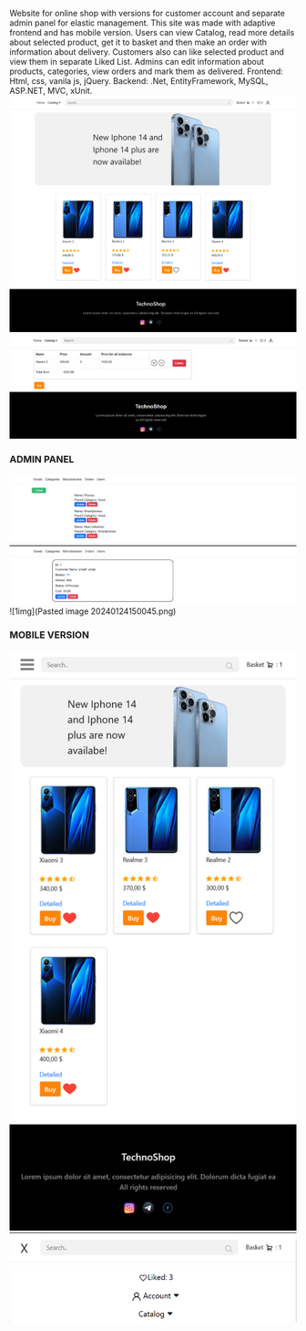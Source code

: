 
Website for online  shop with versions for customer account and separate admin panel for elastic management. This site was made with adaptive frontend and has mobile version.
Users can view Catalog, read more details about selected product, get it to basket and then make an order with information about delivery. Customers also can like selected product and view them in separate Liked List.
Admins can edit information about products, categories, view orders and mark them as delivered.
Frontend: Html, css, vanila js, jQuery.
Backend: .Net, EntityFramework, MySQL, ASP.NET, MVC, xUnit.
![1img](Attachments/ShopProject_1img.png)
![1img](Attachments/ShopProject_2img.png)
### ADMIN PANEL
![1img](Attachments/ShopProject_4img.png)
![1img](Attachments/ShopProject_3img.png)
![1img](Pasted image 20240124150045.png)
### MOBILE VERSION
![1img](Attachments/ShopProject_5img.png)
![1img](Attachments/ShopProject_6img.png)
